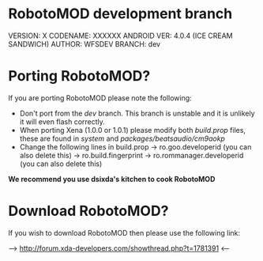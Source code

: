 RobotoMOD development branch
=========

VERSION:        X
CODENAME:       XXXXXX
ANDROID VER:    4.0.4 (ICE CREAM SANDWICH)
AUTHOR:         WFSDEV
BRANCH:         dev

Porting RobotoMOD?
=========

If you are porting RobotoMOD please note the following:

- Don't port from the *dev* branch. This branch is unstable and it is unlikely it will even flash correctly.
- When porting Xena (1.0.0 or 1.0.1) please modify both *build.prop* files, these are found in *system* and *packages/beatsaudio/cm9aokp*
- Change the following lines in build.prop
-> ro.goo.developerid (you can also delete this)
-> ro.build.fingerprint
-> ro.rommanager.developerid (you can also delete this)

**We recommend you use dsixda's kitchen to cook RobotoMOD**

Download RobotoMOD?
=========

If you wish to download RobotoMOD then please use the following link:

--> http://forum.xda-developers.com/showthread.php?t=1781391 <--

